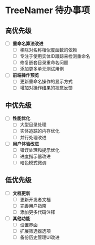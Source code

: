 # TreeNamer 待办事项

## 高优先级

- [ ] **重命名算法改进**
  - [ ] 移除对名称相似度函数的依赖
  - [ ] 专注于使用实体ID跟踪来检测重命名
  - [ ] 修复嵌套目录重命名问题
  - [ ] 添加更多单元测试用例

- [ ] **前端操作预览**
  - [ ] 更新重命名操作的显示方式
  - [ ] 增加对操作结果的视觉反馈

## 中优先级

- [ ] **性能优化**
  - [ ] 大型目录处理
  - [ ] 实体追踪的内存优化
  - [ ] 并行处理改进

- [ ] **用户体验改进**
  - [ ] 错误处理和提示优化
  - [ ] 进度指示器改进
  - [ ] 暗色模式微调

## 低优先级

- [ ] **文档更新**
  - [ ] 更新开发者文档
  - [ ] 完善用户指南
  - [ ] 添加更多代码注释

- [ ] **其他功能**
  - [ ] 设置界面
  - [ ] 扩展筛选器选项
  - [ ] 备份历史管理UI改进
